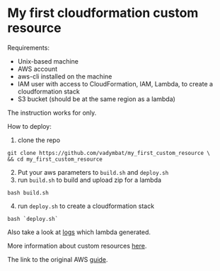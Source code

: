 # My first cloudformation custom resource

Requirements:
* Unix-based machine
* AWS account
* aws-cli installed on the machine
* IAM user with access to CloudFormation, IAM, Lambda, to create a cloudformation stack
* S3 bucket (should be at the same region as a lambda)

The instruction works for  only.

How to deploy:
1. clone the repo 
```
git clone https://github.com/vadymbat/my_first_custom_resource \
&& cd my_first_custom_resource
```
2. Put your aws parameters to `build.sh` and `deploy.sh`
3. run `build.sh` to build and upload zip for a lambda
```
bash build.sh
```
4. run `deploy.sh` to create a cloudformation stack
```
bash `deploy.sh`
```
Also take a look at [logs](execution.log) which lambda generated.

More information about custom resources [here](https://docs.aws.amazon.com/AWSCloudFormation/latest/UserGuide/template-custom-resources.html).

The link to the original AWS [guide](https://aws.amazon.com/blogs/infrastructure-and-automation/aws-cloudformation-custom-resource-creation-with-python-aws-lambda-and-crhelper/).
